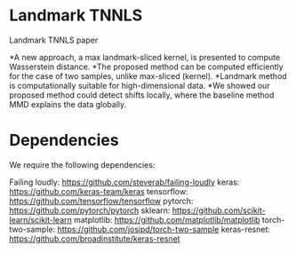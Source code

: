 # Landmark TNNLS
Landmark TNNLS paper


*A new approach, a max landmark-sliced kernel, is presented to compute Wasserstein distance.
*The proposed method can be computed efficiently for the case of two samples, unlike max-sliced (kernel).
*Landmark method is computationally suitable for high-dimensional data.
*We showed our proposed method could detect shifts locally, where the baseline method MMD explains the data globally.

# Dependencies
We require the following dependencies:

Failing loudly: https://github.com/steverab/failing-loudly
keras: https://github.com/keras-team/keras
tensorflow: https://github.com/tensorflow/tensorflow
pytorch: https://github.com/pytorch/pytorch
sklearn: https://github.com/scikit-learn/scikit-learn
matplotlib: https://github.com/matplotlib/matplotlib
torch-two-sample: https://github.com/josipd/torch-two-sample
keras-resnet: https://github.com/broadinstitute/keras-resnet
